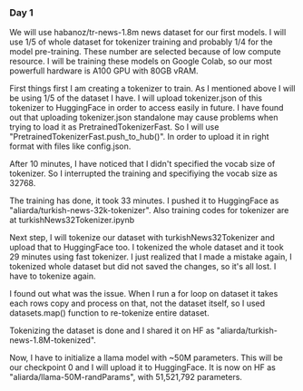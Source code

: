 ### Day 1
We will use habanoz/tr-news-1.8m news dataset for our first models. I will use 1/5 of whole dataset for tokenizer training and probably 1/4 for the model pre-training. These number are selected because of low compute resource. I will be training these models on Google Colab, so our most powerfull hardware is A100 GPU with 80GB vRAM. 

First things first I am creating a tokenizer to train. As I mentioned above I will be using 1/5 of the dataset I have. I will upload tokenizer.json of this tokenizer to HuggingFace in order to access easily in future. I have found out that uploading tokenizer.json standalone may cause problems when trying to load it as PretrainedTokenizerFast. So I will use "PretrainedTokenizerFast.push_to_hub()". In order to upload it in right format with files like config.json.

After 10 minutes, I have noticed that I didn't specified the vocab size of tokenizer. So I interrupted the training and specifiying the vocab size as 32768.

The training has done, it took 33 minutes. I pushed it to HuggingFace as "aliarda/turkish-news-32k-tokenizer". Also training codes for tokenizer are at turkishNews32Tokenizer.ipynb 

Next step, I will tokenize our dataset with turkishNews32Tokenizer and upload that to HuggingFace too. I tokenized the whole dataset and it took 29 minutes using fast tokenizer. I just realized that I made a mistake again, I tokenized whole dataset but did not saved the changes, so it's all lost. I have to tokenize again. 

I found out what was the issue. When I run a for loop on dataset it takes each rows copy and process on that, not the dataset itself, so I used datasets.map() function to re-tokenize entire dataset. 

Tokenizing the dataset is done and I shared it on HF as "aliarda/turkish-news-1.8M-tokenized".

Now, I have to initialize a llama model with ~50M parameters. This will be our checkpoint 0 and I will upload it to HuggingFace. It is now on HF as "aliarda/llama-50M-randParams", with 51,521,792 parameters. 

